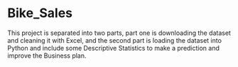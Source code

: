 # Bike_Sales
This project is separated into two parts, part one is downloading the dataset and cleaning it with Excel, and the second part is loading the dataset into Python and include some Descriptive Statistics to make a prediction and improve the Business plan.
